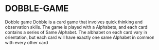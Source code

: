 # DOBBLE-GAME
Dobble game 
Dobble is a card game that involves quick thinking and observation skills. The game is played with a Alphabets, and each card contains a series of Same Alphabet. The albhabet on each card vary in orientation, but each card will have exactly one same Alphabet in common with every other card
